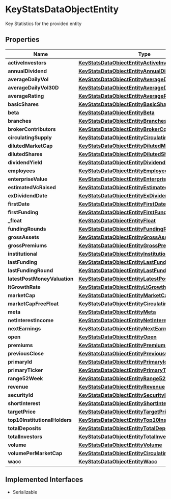 

# KeyStatsDataObjectEntity

Key Statistics for the provided entity

## Properties

Name | Type | Description | Notes
------------ | ------------- | ------------- | -------------
**activeInvestors** | [**KeyStatsDataObjectEntityActiveInvestors**](KeyStatsDataObjectEntityActiveInvestors.md) |  |  [optional]
**annualDividend** | [**KeyStatsDataObjectEntityAnnualDividend**](KeyStatsDataObjectEntityAnnualDividend.md) |  |  [optional]
**averageDailyVol** | [**KeyStatsDataObjectEntityAverageDailyVol**](KeyStatsDataObjectEntityAverageDailyVol.md) |  |  [optional]
**averageDailyVol30D** | [**KeyStatsDataObjectEntityAverageDailyVol30D**](KeyStatsDataObjectEntityAverageDailyVol30D.md) |  |  [optional]
**averageRating** | [**KeyStatsDataObjectEntityAverageRating**](KeyStatsDataObjectEntityAverageRating.md) |  |  [optional]
**basicShares** | [**KeyStatsDataObjectEntityBasicShares**](KeyStatsDataObjectEntityBasicShares.md) |  |  [optional]
**beta** | [**KeyStatsDataObjectEntityBeta**](KeyStatsDataObjectEntityBeta.md) |  |  [optional]
**branches** | [**KeyStatsDataObjectEntityBranches**](KeyStatsDataObjectEntityBranches.md) |  |  [optional]
**brokerContributors** | [**KeyStatsDataObjectEntityBrokerContributors**](KeyStatsDataObjectEntityBrokerContributors.md) |  |  [optional]
**circulatingSupply** | [**KeyStatsDataObjectEntityCirculatingSupply**](KeyStatsDataObjectEntityCirculatingSupply.md) |  |  [optional]
**dilutedMarketCap** | [**KeyStatsDataObjectEntityDilutedMarketCap**](KeyStatsDataObjectEntityDilutedMarketCap.md) |  |  [optional]
**dilutedShares** | [**KeyStatsDataObjectEntityDilutedShares**](KeyStatsDataObjectEntityDilutedShares.md) |  |  [optional]
**dividendYield** | [**KeyStatsDataObjectEntityDividendYield**](KeyStatsDataObjectEntityDividendYield.md) |  |  [optional]
**employees** | [**KeyStatsDataObjectEntityEmployees**](KeyStatsDataObjectEntityEmployees.md) |  |  [optional]
**enterpriseValue** | [**KeyStatsDataObjectEntityEnterpriseValue**](KeyStatsDataObjectEntityEnterpriseValue.md) |  |  [optional]
**estimatedVcRaised** | [**KeyStatsDataObjectEntityEstimatedVcRaised**](KeyStatsDataObjectEntityEstimatedVcRaised.md) |  |  [optional]
**exDividendDate** | [**KeyStatsDataObjectEntityExDividendDate**](KeyStatsDataObjectEntityExDividendDate.md) |  |  [optional]
**firstDate** | [**KeyStatsDataObjectEntityFirstDate**](KeyStatsDataObjectEntityFirstDate.md) |  |  [optional]
**firstFunding** | [**KeyStatsDataObjectEntityFirstFunding**](KeyStatsDataObjectEntityFirstFunding.md) |  |  [optional]
**_float** | [**KeyStatsDataObjectEntityFloat**](KeyStatsDataObjectEntityFloat.md) |  |  [optional]
**fundingRounds** | [**KeyStatsDataObjectEntityFundingRounds**](KeyStatsDataObjectEntityFundingRounds.md) |  |  [optional]
**grossAssets** | [**KeyStatsDataObjectEntityGrossAssets**](KeyStatsDataObjectEntityGrossAssets.md) |  |  [optional]
**grossPremiums** | [**KeyStatsDataObjectEntityGrossPremiums**](KeyStatsDataObjectEntityGrossPremiums.md) |  |  [optional]
**institutional** | [**KeyStatsDataObjectEntityInstitutional**](KeyStatsDataObjectEntityInstitutional.md) |  |  [optional]
**lastFunding** | [**KeyStatsDataObjectEntityLastFunding**](KeyStatsDataObjectEntityLastFunding.md) |  |  [optional]
**lastFundingRound** | [**KeyStatsDataObjectEntityLastFundingRound**](KeyStatsDataObjectEntityLastFundingRound.md) |  |  [optional]
**latestPostMoneyValuation** | [**KeyStatsDataObjectEntityLatestPostMoneyValuation**](KeyStatsDataObjectEntityLatestPostMoneyValuation.md) |  |  [optional]
**ltGrowthRate** | [**KeyStatsDataObjectEntityLtGrowthRate**](KeyStatsDataObjectEntityLtGrowthRate.md) |  |  [optional]
**marketCap** | [**KeyStatsDataObjectEntityMarketCap**](KeyStatsDataObjectEntityMarketCap.md) |  |  [optional]
**marketCapFreeFloat** | [**KeyStatsDataObjectEntityCirculatingSupply**](KeyStatsDataObjectEntityCirculatingSupply.md) |  |  [optional]
**meta** | [**KeyStatsDataObjectEntityMeta**](KeyStatsDataObjectEntityMeta.md) |  |  [optional]
**netInterestIncome** | [**KeyStatsDataObjectEntityNetInterestIncome**](KeyStatsDataObjectEntityNetInterestIncome.md) |  |  [optional]
**nextEarnings** | [**KeyStatsDataObjectEntityNextEarnings**](KeyStatsDataObjectEntityNextEarnings.md) |  |  [optional]
**open** | [**KeyStatsDataObjectEntityOpen**](KeyStatsDataObjectEntityOpen.md) |  |  [optional]
**premiums** | [**KeyStatsDataObjectEntityPremiums**](KeyStatsDataObjectEntityPremiums.md) |  |  [optional]
**previousClose** | [**KeyStatsDataObjectEntityPreviousClose**](KeyStatsDataObjectEntityPreviousClose.md) |  |  [optional]
**primaryId** | [**KeyStatsDataObjectEntityPrimaryId**](KeyStatsDataObjectEntityPrimaryId.md) |  |  [optional]
**primaryTicker** | [**KeyStatsDataObjectEntityPrimaryTicker**](KeyStatsDataObjectEntityPrimaryTicker.md) |  |  [optional]
**range52Week** | [**KeyStatsDataObjectEntityRange52Week**](KeyStatsDataObjectEntityRange52Week.md) |  |  [optional]
**revenue** | [**KeyStatsDataObjectEntityRevenue**](KeyStatsDataObjectEntityRevenue.md) |  |  [optional]
**securityId** | [**KeyStatsDataObjectEntitySecurityId**](KeyStatsDataObjectEntitySecurityId.md) |  |  [optional]
**shortInterest** | [**KeyStatsDataObjectEntityShortInterest**](KeyStatsDataObjectEntityShortInterest.md) |  |  [optional]
**targetPrice** | [**KeyStatsDataObjectEntityTargetPrice**](KeyStatsDataObjectEntityTargetPrice.md) |  |  [optional]
**top10InstitutionalHolders** | [**KeyStatsDataObjectEntityTop10InstitutionalHolders**](KeyStatsDataObjectEntityTop10InstitutionalHolders.md) |  |  [optional]
**totalDeposits** | [**KeyStatsDataObjectEntityTotalDeposits**](KeyStatsDataObjectEntityTotalDeposits.md) |  |  [optional]
**totalInvestors** | [**KeyStatsDataObjectEntityTotalInvestors**](KeyStatsDataObjectEntityTotalInvestors.md) |  |  [optional]
**volume** | [**KeyStatsDataObjectEntityVolume**](KeyStatsDataObjectEntityVolume.md) |  |  [optional]
**volumePerMarketCap** | [**KeyStatsDataObjectEntityCirculatingSupply**](KeyStatsDataObjectEntityCirculatingSupply.md) |  |  [optional]
**wacc** | [**KeyStatsDataObjectEntityWacc**](KeyStatsDataObjectEntityWacc.md) |  |  [optional]


## Implemented Interfaces

* Serializable


